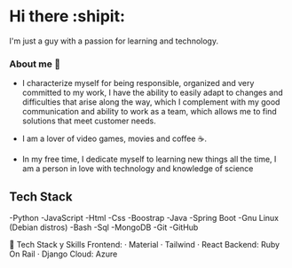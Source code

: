 # Hi there  :shipit: 

<!--
**ssioco/ssioco** is a ✨ _special_ ✨ repository because its `README.md` (this file) appears on your GitHub profile.-->

I'm just a guy with a passion for learning and technology.

### About me :ninja: 

-  I characterize myself for being responsible, organized and very committed to my work, I have the ability to easily adapt to changes and difficulties        that arise along the way, which I complement with my good communication and ability to work as a team, which allows me to find solutions that meet          customer needs.

-  I am a lover of video games, movies and coffee :coffee:.
-  In my free time, I dedicate myself to learning new things all the time, I am a person in love with technology and knowledge of science

## Tech Stack
-Python
-JavaScript
-Html
-Css
-Boostrap
-Java
-Spring Boot
-Gnu Linux (Debian distros)
-Bash
-Sql
-MongoDB
-Git
-GitHub

🚀 Tech Stack y Skills
Frontend:  · Material · Tailwind · React
Backend: Ruby On Rail · Django
Cloud: Azure
